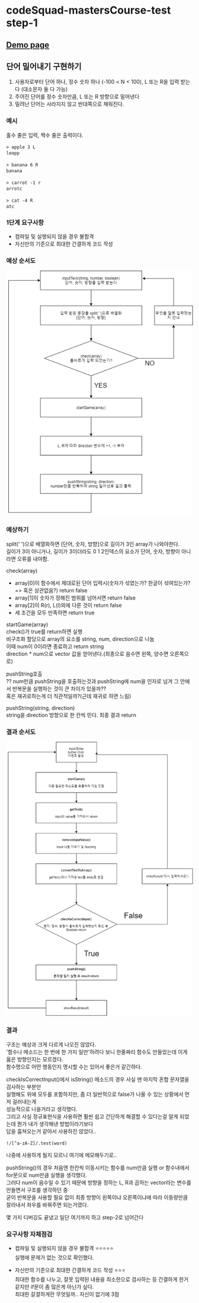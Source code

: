 # codeSquad-mastersCourse-test step-1

## [Demo page](https://jjunyjjuny.github.io/codeSquad-mastersCourse-1st_test/)

## 단어 밀어내기 구현하기

1. 사용자로부터 단어 하나, 정수 숫자 하나 (-100 &lt; N &lt; 100), L 또는 R을 입력 받는다 (대소문자 둘 다 가능)
2. 주어진 단어를 정수 숫자만큼, L 또는 R 방향으로 밀어낸다
3. 밀려난 단어는 사라지지 않고 반대쪽으로 채워진다.

### 예시

홀수 줄은 입력, 짝수 줄은 출력이다.

    > apple 3 L
    leapp

    > banana 6 R
    banana

    > carrot -1 r
    arrotc

    > cat -4 R
    atc

### 1단계 요구사항

- 컴파일 및 실행되지 않을 경우 불합격
- 자신만의 기준으로 최대한 간결하게 코드 작성

### 예상 순서도

![flowChartBefore](./img/flowChart_step1_before.png)

### 예상하기

split(' ')으로 배열화하면 [단어, 숫자, 방향]으로 길이가 3인 array가 나와야한다.  
길이가 3이 아니거나, 길이가 3이더라도 0 1 2인덱스의 요소가 단어, 숫자, 방향이 아니라면 오류를 내야함.

check(array)

- array[0]이 함수에서 제대로된 단어 입력시(숫자가 섞였는가? 한글이 섞여있는가? => 혹은 상관없음?) return false
- array[1]이 숫자가 정해진 범위를 넘어서면 return false
- array[2]이 R(r), L(l)외에 다른 것이 return false
- 세 조건을 모두 만족하면 return true

startGame(array)  
check()가 true를 return하면 실행  
비구조화 할당으로 array의 요소를 string, num, direction으로 나눔  
이때 num이 0이라면 종료하고 return string  
direction \* num으로 vector 값을 얻어낸다.(최종으로 음수면 왼쪽, 양수면 오른쪽으로)

pushString호출  
?? num만큼 pushString을 호출하는것과 pushString에 num을 인자로 넘겨 그 안에서 반복문을 실행하는 것이 큰 차이가 있을까??  
혹은 재귀로하는게 더 직관적일까?(근데 재귀로 하면 느림)

pushString(string, direction)  
string을 direction 방향으로 한 칸씩 민다.
최종 결과 return

### 결과 순서도

![flowChartAfter](./img/flowChart_step1_after.png)

### 결과

구조는 예상과 크게 다르게 나오진 않았다.   
'함수나 메소드는 한 번에 한 가지 일만'하려다 보니 한줄짜리 함수도 만들었는데 이게 옳은 방향인지는 모르겠다.   
함수명으로 어떤 행동인지 명시할 수는 있어서 좋은거 같긴하다.    

checkIsCorrectInput()에서 isString() 메소드의 경우 사실 맨 마지막 혼합 문자열을 검사하는 부분만   
실행해도 위에 모두를 포함하지만, 좀 더 일반적으로 false가 나올 수 있는 상황에서 먼저 걸러내는게   
성능적으로 나을거라고 생각했다.   
그리고 사실 정규표현식을 사용하면 훨씬 쉽고 간단하게 해결할 수 있다는걸 알게 되었는데 뭔가 내가 생각해낸 방법이라기보다   
답을 훔쳐오는거 같아서 사용하진 않았다..  

    !/[^a-zA-Z]/.test(word) 

나중에 사용하게 될지 모르니 여기에 메모해두기로..   

pushString()의 경우 처음엔 한칸씩 이동시키는 함수를 num만큼 실행 or 함수내에서 for문으로 num만큼 실행을 생각했다.   
그러다 num이 음수일 수 있기 때문에 방향을 정하는 L, R과 곱하는 vector라는 변수를 만들면서 구조를 생각하던 중   
굳이 반복문을 사용할 필요 없이 최종 방향이 왼쪽이냐 오른쪽이냐에 따라 이동량만큼 잘라내서 좌우를 바꿔주면 되는거였다.   

몇 가지 디버깅도 끝냈고 일단 여기까지 하고 step-2로 넘어간다   

### 요구사항 자체점검

- 컴파일 및 실행되지 않을 경우 불합격 :star::star::star::star::star:   
실행에 문제가 없는 것으로 확인했다. 

- 자신만의 기준으로 최대한 간결하게 코드 작성 :star::star::star:   
최대한 함수를 나누고, 잘못 입력된 내용을 최소한으로 검사하는 등 간결하게 한거 같지만 if문이 좀 많은게 아닌가 싶다.    
최대한 갈결하게란 무엇일까.. 자신이 없기에 3점 
